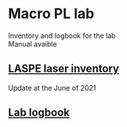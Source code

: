 # Macro PL lab
Inventory and logbook for the lab  
Manual avaible

## [LASPE laser inventory]()
Update at the June of 2021


## [Lab logbook](https://github.com/Yao-Ch/MacroPL/blob/6b4a794da2a26679a2153f809e1ed62c2a3f0600/logbook.md)


